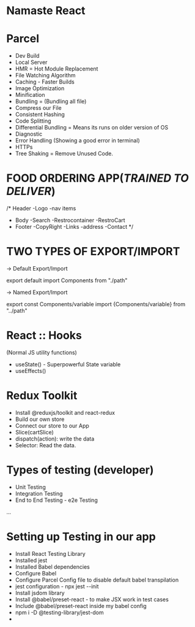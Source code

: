 # Namaste React

# Parcel

- Dev Build
- Local Server
- HMR = Hot Module Replacement
- File Watching Algorithm
- Caching - Faster Builds
- Image Optimization
- Minification
- Bundling = (Bundling all file)
- Compress our File
- Consistent Hashing
- Code Splitting
- Differential Bundling = Means its runs on older version of OS
- Diagnostic
- Error Handling (Showing a good error in terminal)
- HTTPs
- Tree Shaking = Remove Unused Code.

# FOOD ORDERING APP(_TRAINED TO DELIVER_)

/\* Header
-Logo
-nav items

- Body
  -Search
  -Restrocontainer
  -RestroCart
- Footer
  -CopyRight
  -Links
  -address
  -Contact
  \*/

# TWO TYPES OF EXPORT/IMPORT

-> Default Export/Import

export default <Components>
import Components from "./path"

-> Named Export/Import

export const Components/variable
import {Components/variable} from "../path"

# React :: Hooks

(Normal JS utility functions)

- useState() - Superpowerful State variable
- useEffects()

# Redux Toolkit

- Install @reduxjs/toolkit and react-redux
- Build our own store
- Connect our store to our App
- Slice(cartSlice)
- dispatch(action): write the data
- Selector: Read the data.

# Types of testing (developer)

- Unit Testing
- Integration Testing
- End to End Testing - e2e Testing

...

# Setting up Testing in our app

- Install React Testing Library
- Installed jest
- Installed Babel dependencies
- Configure Babel
- Configure Parcel Config file to disable default babel transpilation
- jest configuration - npx jest --init
- Install jsdom library
- Install @babel/preset-react - to make JSX work in test cases
- Include @babel/preset-react inside my babel config
- npm i -D @testing-library/jest-dom
-
